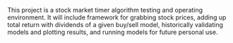 This project is a stock market timer algorithm testing and operating environment. It will include framework for grabbing stock prices, adding up total return with dividends of a given buy/sell model, historically validating models and plotting results, and running models for future personal use.
